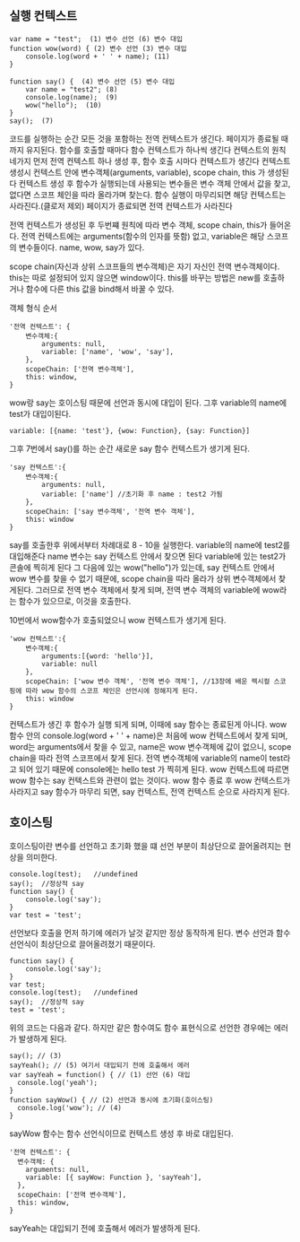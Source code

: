## 실행 컨텍스트

```
var name = "test";  (1) 변수 선언 (6) 변수 대입
function wow(word) { (2) 변수 선언 (3) 변수 대입
    console.log(word + ' ' + name); (11)
}

function say() {  (4) 변수 선언 (5) 변수 대입
    var name = "test2"; (8)
    console.log(name);  (9)
    wow("hello");  (10)
}
say();  (7)
```

코드를 실행하는 순간 모든 것을 포함하는 전역 컨텍스트가 생긴다. 페이지가 종료될 때까지 유지된다.
함수를 호출할 때마다 함수 컨텍스트가 하나씩 생긴다
컨텍스트의 원칙 네가지
먼저 전역 컨텍스트 하나 생성 후, 함수 호출 시마다 컨텍스트가 생긴다
컨텍스트 생성시 컨텍스트 안에 변수객체(arguments, variable), scope chain, this 가 생성된다
컨텍스트 생성 후 함수가 실행되는데 사용되는 변수들은 변수 객체 안에서 값을 찾고, 없다면 스코프 체인을 따라 올라가며 찾는다.
함수 실행이 마무리되면 해당 컨텍스트는 사라진다.(클로저 제외)
페이지가 종료되면 전역 컨텍스트가 사라진다

전역 컨텍스트가 생성된 후 두번쨰 원칙에 따라 변수 객체, scope chain, this가 들어온다. 전역 컨텍스트에는 arguments(함수의 인자를 뜻함) 없고, variable은 해당 스코프의 변수들이다. name, wow, say가 있다.

scope chain(자신과 상위 스코프들의 변수객체)은 자기 자신인 전역 변수객체이다.
this는 따로 설정되어 있지 않으면 window이다.
this를 바꾸는 방법은 new를 호출하거나 함수에 다른 this 값을 bind해서 바꿀 수 있다.

객체 형식
순서

```
'전역 컨텍스트': {
    변수객체:{
        arguments: null,
        variable: ['name', 'wow', 'say'],
    },
    scopeChain: ['전역 변수객체'],
    this: window,
}
```

wow랑 say는 호이스팅 때문에 선언과 동시에 대입이 된다.
그후 variable의 name에 test가 대입이된다.

```
variable: [{name: 'test'}, {wow: Function}, {say: Function}]
```

그후 7번에서 say()를 하는 순간 새로운 say 함수 컨텍스트가 생기게 된다.

```
'say 컨텍스트':{
    변수객체:{
        arguments: null,
        variable: ['name'] //초기화 후 name : test2 가됨
    },
    scopeChain: ['say 변수객체', '전역 변수 객체'],
    this: window
}
```

say를 호출한후 위에서부터 차례대로 8 - 10을 실행한다.
variable의 name에 test2를 대입해준다
name 변수는 say 컨텍스트 안에서 찾으면 된다
variable에 있는 test2가 콘솔에 찍히게 된다
그 다음에 있는 wow("hello")가 있는데,
say 컨텍스트 안에서 wow 변수를 찾을 수 없기 때문에, scope chain을 따라 올라가
상위 변수객체에서 찾게된다.
그러므로 전역 변수 객체에서 찾게 되며, 전역 변수 객체의 variable에 wow라는 함수가 있으므로, 이것을 호출한다.

10번에서 wow함수가 호출되었으니 wow 컨텍스트가 생기게 된다.

```
'wow 컨텍스트':{
    변수객체:{
        arguments:[{word: 'hello'}],
        variable: null
    },
    scopeChain: ['wow 변수 객체', '전역 변수 객체'], //13장에 배운 렉시컬 스코핑에 따라 wow 함수의 스코프 체인은 선언시에 정해지게 된다.
    this: window
}
```

컨텍스트가 생긴 후 함수가 실행 되게 되며, 이때에 say 함수는 종료된게 아니다.
wow 함수 안의 console.log(word + ' ' + name)은 처음에 wow 컨텍스트에서 찾게 되며, word는 arguments에서 찾을 수 있고, name은 wow 변수객체에 값이 없으니, scope chain을 따라 전역 스코프에서 찾게 된다. 전역 변수객체에 variable의 name이 test라고 되어 있기 때문에 console에는 hello test 가 찍히게 된다. wow 컨텍스트에 따르면 wow 함수는 say 컨텍스트와 관련이 없는 것이다.
wow 함수 종료 후 wow 컨텍스트가 사라지고 say 함수가 마무리 되면, say 컨텍스트, 전역 컨텍스트 순으로 사라지게 된다.

## 호이스팅

호이스팅이란 변수를 선언하고 초기화 했을 떄 선언 부분이 최상단으로 끌어올려지는 현상을 의미한다.

```
console.log(test);   //undefined
say();  //정상적 say
function say() {
    console.log('say');
}
var test = 'test';
```

선언보다 호출을 먼저 하기에 에러가 날것 같지만 정상 동작하게 된다.
변수 선언과 함수 선언식이 최상단으로 끌어올려졌기 때문이다.

```
function say() {
    console.log('say');
}
var test;
console.log(test);   //undefined
say();  //정상적 say
test = 'test';
```

위의 코드는 다음과 같다.
하지만 같은 함수여도 함수 표현식으로 선언한 경우에는 에러가 발생하게 된다.

```
say(); // (3)
sayYeah(); // (5) 여기서 대입되기 전에 호출해서 에러
var sayYeah = function() { // (1) 선언 (6) 대입
  console.log('yeah');
}
function sayWow() { // (2) 선언과 동시에 초기화(호이스팅)
  console.log('wow'); // (4)
}
```

sayWow 함수는 함수 선언식이므로 컨텍스트 생성 후 바로 대입된다.

```
'전역 컨텍스트': {
  변수객체: {
    arguments: null,
    variable: [{ sayWow: Function }, 'sayYeah'],
  },
  scopeChain: ['전역 변수객체'],
  this: window,
}
```

sayYeah는 대입되기 전에 호출해서 에러가 발생하게 된다.

